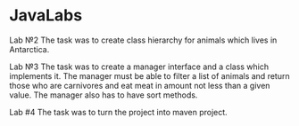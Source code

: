 # JavaLabs

Lab №2
The task was to create class hierarchy for animals which lives in Antarctica.

Lab №3
The task was to create a manager interface and a class which implements it. The manager must be able to filter a list of animals and return those who are carnivores and eat meat in amount not less than a given value. The manager also has to have sort methods.

Lab #4
The task was to turn the project into maven project. 

